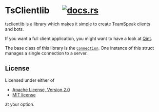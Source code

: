 # TsClientlib &emsp; [![docs.rs](https://docs.rs/tsclientlib/badge.svg)](https://docs.rs/tsclientlib)
tsclientlib is a library which makes it simple to create TeamSpeak clients
and bots.

If you want a full client application, you might want to have a look at
[Qint].

The base class of this library is the [`Connection`]. One instance of this
struct manages a single connection to a server.

[`Connection`]: struct.Connection.html
[Qint]: https://github.com/ReSpeak/Qint

## License
Licensed under either of

 * [Apache License, Version 2.0](LICENSE-APACHE)
 * [MIT license](LICENSE-MIT)

at your option.

